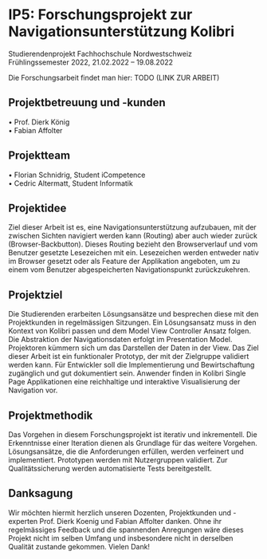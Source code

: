 # IP5: Forschungsprojekt zur Navigationsunterstützung Kolibri
Studierendenprojekt Fachhochschule Nordwestschweiz<br>
Frühlingssemester 2022, 21.02.2022 – 19.08.2022

Die Forschungsarbeit findet man hier: TODO (LINK ZUR ARBEIT)

## Projektbetreuung und -kunden
•	Prof. Dierk König<br>
•	Fabian Affolter
## Projektteam
•	Florian Schnidrig, Student iCompetence<br>
•	Cedric Altermatt, Student Informatik
## Projektidee
Ziel dieser Arbeit ist es, eine Navigationsunterstützung aufzubauen, mit der zwischen Sichten navigiert werden kann (Routing) aber auch wieder zurück (Browser-Backbutton). Dieses Routing bezieht den Browserverlauf und vom Benutzer gesetzte Lesezeichen mit ein. Lesezeichen werden entweder nativ im Browser gesetzt oder als Feature der Applikation angeboten, um zu einem vom Benutzer abgespeicherten Navigationspunkt zurückzukehren.
## Projektziel
Die Studierenden erarbeiten Lösungsansätze und besprechen diese mit den Projektkunden in regelmässigen Sitzungen. Ein Lösungsansatz muss in den Kontext von Kolibri passen und dem Model View Controller Ansatz folgen. Die Abstraktion der Navigationsdaten erfolgt im Presentation Model. Projektoren kümmern sich um das Darstellen der Daten in der View. Das Ziel dieser Arbeit ist ein funktionaler Prototyp, der mit der Zielgruppe validiert werden kann.
Für Entwickler soll die Implementierung und Bewirtschaftung zugänglich und gut dokumentiert sein. Anwender finden in Kolibri Single Page Applikationen eine reichhaltige und interaktive Visualisierung der Navigation vor. 
## Projektmethodik
Das Vorgehen in diesem Forschungsprojekt ist iterativ und inkrementell. Die Erkenntnisse einer Iteration dienen als Grundlage für das weitere Vorgehen. Lösungsansätze, die die Anforderungen erfüllen, werden verfeinert und implementiert. Prototypen werden mit Nutzergruppen validiert. Zur Qualitätssicherung werden automatisierte Tests bereitgestellt.
## Danksagung 
Wir möchten hiermit herzlich unseren Dozenten, Projektkunden und -experten Prof. Dierk Koenig und Fabian Affolter danken. Ohne ihr regelmässiges Feedback und die spannenden Anregungen wäre dieses Projekt nicht im selben Umfang und insbesondere nicht in derselben Qualität zustande gekommen. Vielen Dank!

